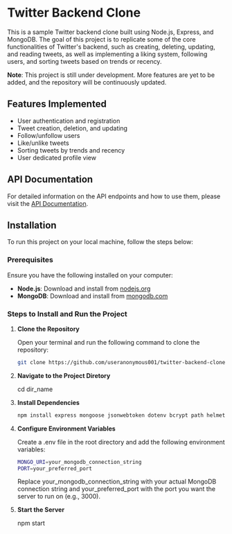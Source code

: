 ﻿# Twitter Backend Clone

This is a sample Twitter backend clone built using Node.js, Express, and MongoDB. The goal of this project is to replicate some of the core functionalities of Twitter's backend, such as creating, deleting, updating, and reading tweets, as well as implementing a liking system, following users, and sorting tweets based on trends or recency.

**Note**: This project is still under development. More features are yet to be added, and the repository will be continuously updated.

## Features Implemented

- User authentication and registration
- Tweet creation, deletion, and updating
- Follow/unfollow users
- Like/unlike tweets
- Sorting tweets by trends and recency
- User dedicated profile view

## API Documentation

For detailed information on the API endpoints and how to use them, please visit the [API Documentation](https://useranonymous001.github.io/twitter-backend-clone/index.html).

## Installation

To run this project on your local machine, follow the steps below:

### Prerequisites

Ensure you have the following installed on your computer:

- **Node.js**: Download and install from [nodejs.org](https://nodejs.org/)
- **MongoDB**: Download and install from [mongodb.com](https://www.mongodb.com/)

### Steps to Install and Run the Project

1.  **Clone the Repository**

    Open your terminal and run the following command to clone the repository:

    ```bash
    git clone https://github.com/useranonymous001/twitter-backend-clone.git
    ```

2.  **Navigate to the Project Diretory**

    cd dir_name

3.  **Install Dependencies**

    ```bash
    npm install express mongoose jsonwebtoken dotenv bcrypt path helmet cookie-parser dbgr multer fs
    ```

4.  **Configure Environment Variables**

    Create a .env file in the root directory and add the following environment variables:

    ```bash
    MONGO_URI=your_mongodb_connection_string
    PORT=your_preferred_port
    ```

    Replace your_mongodb_connection_string with your actual MongoDB connection string and your_preferred_port with the port you want the server to run on (e.g., 3000).

5.  **Start the Server**

    npm start

